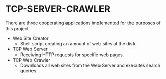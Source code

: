 # TCP-SERVER-CRAWLER

There are three cooperating applications implemented for the purposes of this project.
- Web Site Creator
    * Shell script creating an amount of web sites at the disk.
- TCP Web Server
    * Receiving HTTP requests for specific web pages.
- TCP Web Crawler
    * Downloads all web sites from the Web Server and executes search queries.


